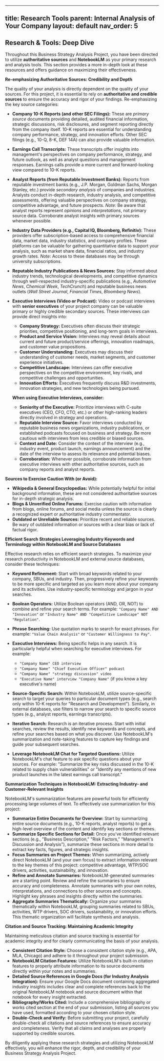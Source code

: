 
---
title: Research Tools
parent: Internal Analysis of Your Company
layout: default
nav_order: 5
---

## Research & Tools: Deep Dive

Throughout this Business Strategy Analysis Project, you have been directed to utilize **authoritative sources** and **NotebookLM** as your primary research and analysis tools. This section provides a more in-depth look at these resources and offers guidance on maximizing their effectiveness.

**Re-emphasizing Authoritative Sources: Credibility and Depth**

The quality of your analysis is directly dependent on the quality of your sources. For this project, it is essential to rely on **authoritative and credible sources** to ensure the accuracy and rigor of your findings.  Re-emphasizing the key source categories:

*   **Company 10-K Reports (and other SEC Filings):**  These are *primary source* documents providing detailed, audited financial information, strategic discussions, risk disclosures, and segment reporting directly from the company itself.  10-K reports are essential for understanding company performance, strategy, and innovation efforts.  Other SEC filings (e.g., 10-Q, 8-K, DEF 14A) can also provide valuable information.
*   **Earnings Call Transcripts:**  These transcripts offer insights into management's perspectives on company performance, strategy, and future outlook, as well as analyst questions and management responses. Earnings calls provide a more current and forward-looking view compared to 10-K reports.
*   **Analyst Reports (from Reputable Investment Banks):**  Reports from reputable investment banks (e.g., J.P. Morgan, Goldman Sachs, Morgan Stanley, etc.) provide *secondary analysis* of companies and industries.  Analysts conduct in-depth research, industry analysis, and competitive assessments, offering valuable perspectives on company strategy, competitive advantage, and future prospects.  *Note:* Be aware that analyst reports represent *opinions* and *interpretations*, not primary source data.  Corroborate analyst insights with primary sources whenever possible.
*   **Industry Data Providers (e.g., Capital IQ, Bloomberg, Refinitiv):**  These providers offer subscription-based access to comprehensive financial data, market data, industry statistics, and company profiles.  These platforms can be valuable for gathering quantitative data to support your analysis, such as market share data, financial ratios, and industry growth rates.  *Note:*  Access to these databases may be through university subscriptions.
*   **Reputable Industry Publications & News Sources:**  Stay informed about industry trends, technological developments, and competitive dynamics through well-respected industry-specific publications (e.g., *Automotive News*, *Chemical Week*, *TechCrunch*) and reputable business news outlets (*Wall Street Journal*, *Financial Times*, *Bloomberg News*).
*   **Executive Interviews (Video or Podcast):**  Video or podcast interviews with **senior executives** of your project company can be valuable primary or highly credible secondary sources. These interviews can provide direct insights into:
    *   **Company Strategy:** Executives often discuss their strategic priorities, competitive positioning, and long-term goals in interviews.
    *   **Product and Service Vision:**  Interviews may reveal details about current and future product/service offerings, innovation roadmaps, and customer value propositions.
    *   **Customer Understanding:** Executives may discuss their understanding of customer needs, market segments, and customer experience initiatives.
    *   **Competitive Landscape:**  Interviews can offer executive perspectives on the competitive environment, key rivals, and competitive challenges and opportunities.
    *   **Innovation Efforts:** Executives frequently discuss R&D investments, innovation strategies, and new technologies being pursued.

    **When using Executive Interviews, consider:**
    *   **Seniority of the Executive:** Prioritize interviews with C-suite executives (CEO, CFO, CTO, etc.) or other high-ranking leaders directly involved in strategy and operations.
    *   **Reputable Interview Source:**  Favor interviews conducted by reputable business news organizations, industry publications, or established podcasts focused on business and strategy.  Be more cautious with interviews from less credible or biased sources.
    *   **Context and Date:** Consider the context of the interview (e.g., industry event, product launch, earnings announcement) and the date of the interview to assess its relevance and potential biases.
    *   **Corroboration:**  Whenever possible, corroborate information from executive interviews with other authoritative sources, such as company reports and analyst reports.

**Sources to Exercise Caution With (or Avoid):**

*   **Wikipedia & General Encyclopedias:**  While potentially helpful for initial background information, these are not considered authoritative sources for in-depth strategic analysis.
*   **Blogs & Unverified Online Forums:**  Exercise caution with information from blogs, online forums, and social media unless the source is clearly a recognized expert or authoritative industry commentator.
*   **Outdated or Unreliable Sources:**  Prioritize recent and reliable sources. Be wary of outdated information or sources with a clear bias or lack of factual rigor.

**Efficient Search Strategies Leveraging Industry Keywords and Terminology within NotebookLM and Source Databases**

Effective research relies on efficient search strategies.  To maximize your research productivity in NotebookLM and external source databases, consider these techniques:

*   **Keyword Refinement:**  Start with broad keywords related to your company, SBUs, and industry.  Then, progressively refine your keywords to be more specific and targeted as you learn more about your company and its activities.  Use industry-specific terminology and jargon in your searches.
*   **Boolean Operators:**  Utilize Boolean operators (AND, OR, NOT) to combine and refine your search terms.  For example: `"Company Name" AND "Innovation"` or `"Industry Name" AND "Competitive Landscape" NOT "Regulation"`.
*   **Phrase Searching:**  Use quotation marks to search for exact phrases. For example: `"Value Chain Analysis"` or `"Customer Willingness to Pay"`.
*   **Executive Interviews:** Being specific helps in any search. It is particularly helpful when searching for executive interviews.  For example:

    *   `"Company Name" CEO interview`
    *   `"Company Name" "Chief Executive Officer" podcast`
    *   `"Company Name" "strategy discussion" video`
    *   `"Executive Name" interview "Company Name"` (if you know a key executive's name)

*   **Source-Specific Search:**  Within NotebookLM, utilize source-specific search to target your queries to particular document types (e.g., search only within 10-K reports for "Research and Development").  Similarly, in external databases, use filters to narrow your search to specific source types (e.g., analyst reports, earnings transcripts).
*   **Iterative Search:** Research is an iterative process.  Start with initial searches, review the results, identify new keywords and concepts, and refine your searches based on what you discover.  Use NotebookLM's summarization and note-taking features to capture key findings and guide your subsequent searches.
*   **Leverage NotebookLM Chat for Targeted Questions:**  Utilize NotebookLM's chat feature to ask specific questions about your sources. For example: "Summarize the key risks discussed in the 10-K related to supply chain vulnerabilities" or "Identify any mentions of new product launches in the latest earnings call transcript."

**Summarization Techniques in NotebookLM: Extracting Industry- and Customer-Relevant Insights**

NotebookLM's summarization features are powerful tools for efficiently processing large volumes of text.  To effectively use summarization for this project:

*   **Summarize Entire Documents for Overview:**  Start by summarizing entire source documents (e.g., 10-K reports, analyst reports) to get a high-level overview of the content and identify key sections or themes.
*   **Summarize Specific Sections for Detail:**  Once you've identified relevant sections (e.g., "Business Description," "Risk Factors," "Management's Discussion and Analysis"), summarize these sections in more detail to extract key facts, figures, and strategic insights.
*   **Focus Summaries on Project Themes:**  When summarizing, actively direct NotebookLM (and your own focus) to extract information relevant to the key themes of this project: competitive advantage, WTP/SOC drivers, activities, sustainability, and innovation.
*   **Refine and Annotate Summaries:** NotebookLM-generated summaries are a starting point.  Review and refine the summaries to ensure accuracy and completeness. Annotate summaries with your own notes, interpretations, and connections to other sources and concepts.  Highlight key phrases and insights directly within the summaries.
*   **Aggregate Summaries Thematically:**  Organize your summaries thematically within NotebookLM, grouping summaries related to SBUs, activities, WTP drivers, SOC drivers, sustainability, or innovation efforts. This thematic organization will facilitate synthesis and analysis.

**Citation and Source Tracking: Maintaining Academic Integrity**

Maintaining meticulous citation and source tracking is essential for academic integrity and for clearly communicating the basis of your analysis.

*   **Consistent Citation Style:**  Choose a consistent citation style (e.g., APA, MLA, Chicago) and adhere to it throughout your project submission.
*   **NotebookLM Citation Features:** Utilize NotebookLM's built-in citation features to properly attribute information to its source documents directly within your notes and summaries.
*   **Detailed Source References in Google Docs (for Industry Analysis Integration):** Ensure your Google Docs document containing aggregated industry insights includes clear and complete references back to the original NotebookLM notebook and source document within that notebook for every insight extracted.
*   **Bibliography/Works Cited:**  Include a comprehensive bibliography or works cited section at the end of your submission, listing all sources you have used, formatted according to your chosen citation style.
*   **Double-Check and Verify:** Before submitting your project, carefully double-check all citations and source references to ensure accuracy and completeness.  Verify that all claims and analyses are properly supported by credible sources.

By diligently applying these research strategies and utilizing NotebookLM effectively, you will enhance the rigor, depth, and credibility of your Business Strategy Analysis Project.

